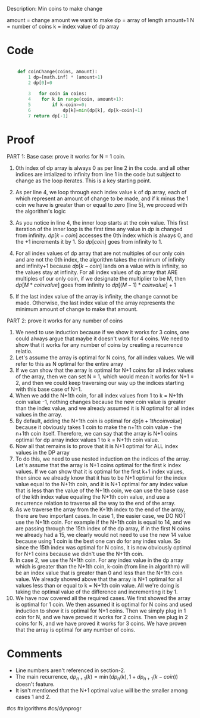 
Description: Min coins to make change

amount = change amount we want to make
dp = array of length amount+1
N = number of coins
k = index value of dp array
# Code
~~~Python 

    def coinChange(coins, amount):        
        1 dp=[math.inf] * (amount+1)
        2 dp[0]=0
        
        3   for coin in coins:
        4    for k in range(coin, amount+1):
        5        if k-coin>=0:
        6            dp[k]=min(dp[k], dp[k-coin]+1)        
        7 return dp[-1]

~~~
# Proof

PART 1: Base case: prove it works for N = 1 coin.

1. 0th index of dp array is always 0 as per line 2 in the code. and all other indices are intialized to infinity from line 1 in the code but subject to change as the loop iterates. This is a key starting point.

2. As per line 4, we loop through each index value k of dp array, each of which represent an amount of change to be made, and if k minus the 1 coin we have is greater than or equal to zero (line 5), we proceed with the algorithm's logic
3. As you notice in line 4, the inner loop starts at the coin value. This first iteration of the inner loop is the first time any value in $dp$ is changed from infinity. $dp[k-coin]$ accesses the 0th index which is always 0, and the +1 increments it by 1. So $dp[coin]$ goes from infinity to 1.

4. For all index values of dp array that are not multiples of our only coin and are not the 0th index, the algorithm takes the minimum of infinity and infinity+1 because $dp[k-coin]$ lands on a value with is infinity, so the values stay at infinity. For all index values of dp array that ARE multiples of our only coin, if we designate the multiplier to be M, then $dp[M * coin value]$ goes from infinity to $dp[(M-1) * coin value]+1$
5. If the last index value of the array is infinity, the change cannot be made. Otherwise, the last index value of the array represents the minimum amount of change to make that amount.


PART 2: prove it works for any number of coins

1. We need to use induction because if we show it works for 3 coins, one could always argue that maybe it doesn't work for 4 coins. We need to show that it works for any number of coins by creating a recurrence relatio.
2. Let's assume the array is optimal for N coins, for all index values. We will refer to this as N optimal for the entire array
3. If we can show that the array is optimal for N+1 coins for all index values of the array, then we can set N = 1, which would mean it works for N+1 = 2, and then we could keep traversing our way up the indices starting with this base case of N=1.
4. When we add the N+1th coin, for all index values from 1 to k = N+1th coin value -1, nothing changes because the new coin value is greater than the index value, and we already assumed it is N optimal for all index values in the array. 
5. By default, adding the N+1th coin is optimal for $dp[n+1th  coin value]$ because it obviously takes 1 coin to make the n+1th coin value - the n+1th coin itself. Therefore, we can say that the array is N+1 coins optimal for dp array index values 1 to k = N+1th coin value.
6. Now all that remains is to prove that it is N+1 optimal for ALL index values in the DP array
7. To do this, we need to use nested induction on the indices of the array. Let's assume that the array is N+1 coins optimal for the first k index values. If we can show that it is optimal for the first k+1 index values, then since we already know that it has to be N+1 optimal for the index value equal to the N+1th coin, and it is N+1 optimal for any index value that is less than the value of the N+1th coin, we can use the base case of the kth index value equaling the N+1th coin value, and use a recurrence relation to traverse all the way to the end of the array.
8. As we traverse the array from the K+1th index to the end of the array, there are two important cases. In case 1, the easier case, we DO NOT use the N+1th coin. For example if the N+1th coin is equal to 14, and we are passing through the 15th index of the dp array, if in the first N coins we already had a 15, we clearly would not need to use the new 14 value because using 1 coin is the best one can do for any index value. So since the 15th index was optimal for N coins, it is now obviously optimal for N+1 coins because we didn't use the N+1th coin.
9. In case 2, we use the N+1th coin. For any index value in the dp array which is greater than the N+1th coin, k-coin (from line in algorithm) will be an index value that is greater than 0 and less than the N+1th coin value. We already showed above that the array is N+1 optimal for all values less than or equal to k = N+1th coin value. All we're doing is taking the optimal value of the difference and incrementing it by 1.
10. We have now covered all the required cases. We first showed the array is optimal for 1 coin. We then assumed it is optimal for N coins and used induction to show it is optimal for N+1 coins. Then we simply plug in 1 coin for N, and we have proved it works for 2 coins. Then we plug in 2 coins for N, and we have proved it works for 3 coins. We have proven that the array is optimal for any number of coins.

# Comments
- Line numbers aren't referenced in section-2.
- The main recurrence, $dp_{n+1}(k) = \min(dp_{n}(k), 1+ dp_{n+1}(k-coin))$ doesn't feature.
- It isn't mentioned that the N+1 optimal value will be the smaller among cases 1 and 2.


#cs #algorithms #cs/dynprogr 